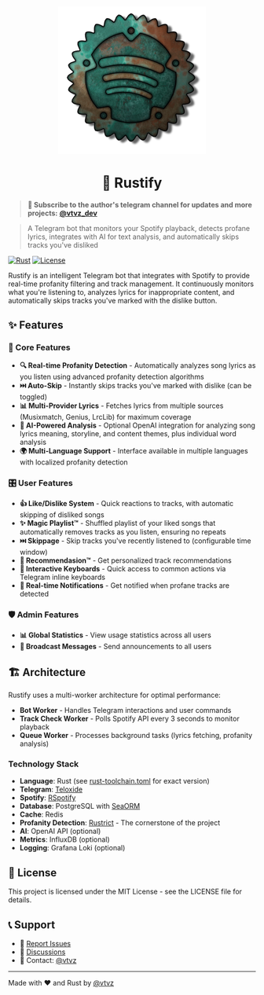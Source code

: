 <div align="center">
  <img src="media/logo-sm.png" alt="Rustify Logo" width="300"/>

# 🎵 Rustify

</div>

> **📢 Subscribe to the author's telegram channel for updates and more projects:** [**@vtvz_dev**](https://t.me/vtvz_dev)

> A Telegram bot that monitors your Spotify playback, detects profane lyrics, integrates with AI for text analysis, and automatically skips tracks you've disliked

[![Rust](https://img.shields.io/badge/rust-1.83.0%2B-orange.svg)](https://www.rust-lang.org/)
[![License](https://img.shields.io/badge/license-MIT-blue.svg)](LICENSE)

Rustify is an intelligent Telegram bot that integrates with Spotify to provide real-time profanity filtering and track management. It continuously monitors what you're listening to, analyzes lyrics for inappropriate content, and automatically skips tracks you've marked with the dislike button.

## ✨ Features

### 🎯 Core Features

- **🔍 Real-time Profanity Detection** - Automatically analyzes song lyrics as you listen using advanced profanity detection algorithms
- **⏭️ Auto-Skip** - Instantly skips tracks you've marked with dislike (can be toggled)
- **📊 Multi-Provider Lyrics** - Fetches lyrics from multiple sources (Musixmatch, Genius, LrcLib) for maximum coverage
- **🤖 AI-Powered Analysis** - Optional OpenAI integration for analyzing song lyrics meaning, storyline, and content themes, plus individual word analysis
- **🌍 Multi-Language Support** - Interface available in multiple languages with localized profanity detection

### 🎛️ User Features

- **👍 Like/Dislike System** - Quick reactions to tracks, with automatic skipping of disliked songs
- **✨ Magic Playlist™** - Shuffled playlist of your liked songs that automatically removes tracks as you listen, ensuring no repeats
- **⏭️ Skippage** - Skip tracks you've recently listened to (configurable time window)
- **🤖 Recommendasion™** - Get personalized track recommendations
- **📱 Interactive Keyboards** - Quick access to common actions via Telegram inline keyboards
- **🔔 Real-time Notifications** - Get notified when profane tracks are detected

### 🛡️ Admin Features

- **📊 Global Statistics** - View usage statistics across all users
- **📢 Broadcast Messages** - Send announcements to all users

## 🏗️ Architecture

Rustify uses a multi-worker architecture for optimal performance:

- **Bot Worker** - Handles Telegram interactions and user commands
- **Track Check Worker** - Polls Spotify API every 3 seconds to monitor playback
- **Queue Worker** - Processes background tasks (lyrics fetching, profanity analysis)

### Technology Stack

- **Language**: Rust (see [rust-toolchain.toml](rust-toolchain.toml) for exact version)
- **Telegram**: [Teloxide](https://github.com/teloxide/teloxide)
- **Spotify**: [RSpotify](https://github.com/ramsayleung/rspotify)
- **Database**: PostgreSQL with [SeaORM](https://www.sea-ql.org/SeaORM/)
- **Cache**: Redis
- **Profanity Detection**: [Rustrict](https://github.com/finnbear/rustrict) - The cornerstone of the project
- **AI**: OpenAI API (optional)
- **Metrics**: InfluxDB (optional)
- **Logging**: Grafana Loki (optional)

## 📝 License

This project is licensed under the MIT License - see the LICENSE file for details.

## 📞 Support

- 🐛 [Report Issues](https://github.com/vtvz/rustify/issues/new)
- 💬 [Discussions](https://github.com/vtvz/rustify/discussions)
- 📧 Contact: [@vtvz](https://github.com/vtvz)

---

Made with ❤️ and Rust by [@vtvz](https://github.com/vtvz)
